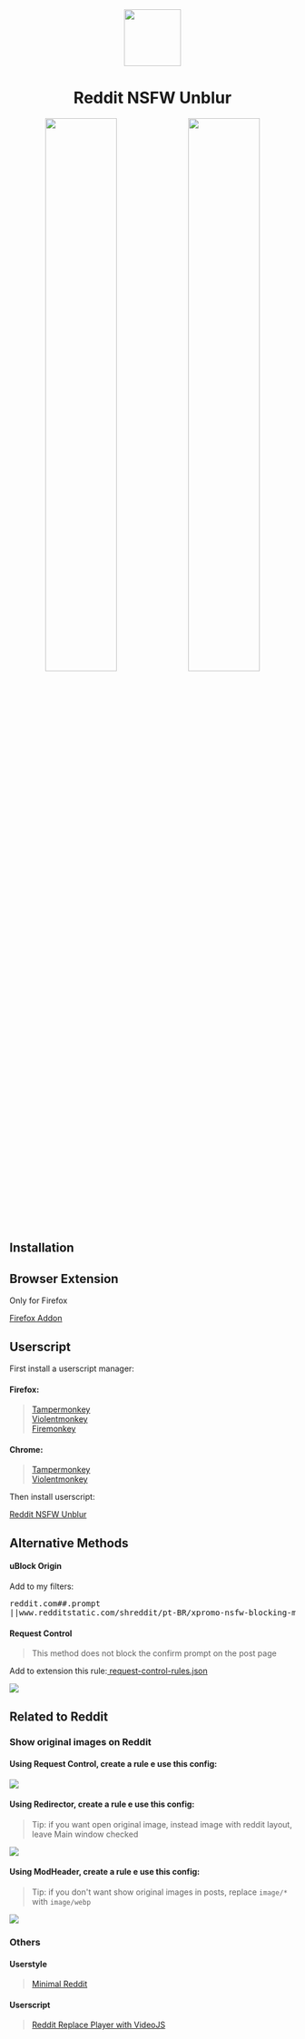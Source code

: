 <div align="center">
    <a align="center" width="100%">
        <img width="100px" src="https://raw.githubusercontent.com/zenstorage/Reddit-NSFW-Unblur/main/assets/icon.png">
    </a>
    <h1 align="center">Reddit NSFW Unblur</h1>
    <img width="50%" src="https://raw.githubusercontent.com/zenstorage/Reddit-NSFW-Unblur/main/assets/before-addon.png"><img width="50%" src="https://raw.githubusercontent.com/zenstorage/Reddit-NSFW-Unblur/main/assets/after-addon.png">
</div>
<h2>Installation</h2>
<h2>Browser Extension</h2>
<p>Only for Firefox</p>
<p>
    <a href="https://addons.mozilla.org/pt-BR/firefox/addon/reddit-nsfw-spoiler-unblur/">
    Firefox Addon
    </a>
</p>
<h2>Userscript</h2>
<p>First install a userscript manager:</p>
<h4>Firefox:</h4>
<blockquote>
    <a href="https://addons.mozilla.org/pt-BR/firefox/addon/tampermonkey/" >
    Tampermonkey
    </a>
    <br>
    <a href="https://addons.mozilla.org/pt-BR/firefox/addon/violentmonkey/" >
    Violentmonkey
    </a>
    <br>
    <a href="https://addons.mozilla.org/pt-BR/firefox/addon/firemonkey/" >
    Firemonkey
    </a>
</blockquote>
<h4>Chrome:</h4>
<blockquote>
    <a href="https://chromewebstore.google.com/detail/tampermonkey/dhdgffkkebhmkfjojejmpbldmpobfkfo" >
    Tampermonkey
    </a>
    <br>
    <a href="https://chromewebstore.google.com/detail/violentmonkey/jinjaccalgkegednnccohejagnlnfdag" >
    Violentmonkey
    </a>
</blockquote>
<p>Then install userscript:</p>
<a href="https://greasyfork.org/scripts/485608">Reddit NSFW Unblur</a>
<h2>Alternative Methods</h2>
<h4>uBlock Origin</h4>
<p>Add to my filters:</p>
<pre>reddit.com##.prompt
||www.redditstatic.com/shreddit/pt-BR/xpromo-nsfw-blocking-modal*.js$all,domain=reddit.com</pre>
<h4>Request Control</h4>
<blockquote>This method does not block the confirm prompt on the post page</blockquote>
<p>Add to extension this rule:<a href="https://pastebin.com/2x2NuzUp"> request-control-rules.json</a></p>
<img src="https://i.imgur.com/2oVX1dD.png">
<h2>Related to Reddit</h2>
<h3>Show original images on Reddit</h3>
<h4>Using Request Control, create a rule e use this config:</h4>
<img src="https://i.imgur.com/88YYMgW.png">
<h4>Using Redirector, create a rule e use this config:</h4>
<blockquote>Tip: if you want open original image, instead image with reddit layout, leave Main window checked</blockquote>
<img src="https://i.imgur.com/36MNlQg.png">
<h4>Using ModHeader, create a rule e use this config:</h4>
<blockquote>Tip: if you don't want show original images in posts, replace <code>image/*</code> with <code>image/webp</code></blockquote>
<img src="https://i.imgur.com/FmvA6Mp.png">
<h3>Others</h3>
<h4>Userstyle</h4>
<blockquote>    
    <a href="https://userstyles.world/style/9384/minimal-reddit">Minimal Reddit</a>
</blockquote>
<h4>Userscript</h4>
<blockquote><a href="https://greasyfork.org/pt-BR/scripts/478969-reddit-replace-player-with-videojs">Reddit Replace Player with VideoJS</a></blockquote>
